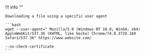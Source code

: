!!! info ""

    Downloading a file using a specific user agent

    ```bash
    wget --user-agent=" Mozilla/5.0 (Windows NT 10.0; Win64; x64) AppleWebKit/537.36 (KHTML, like Gecko) Chrome/74.0.3729.169 Safari/537.36" https://www.website.com/

    --no-check-certificate
    ```
